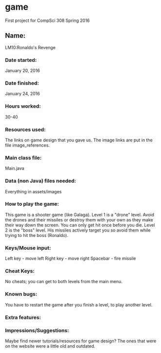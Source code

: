 # game
First project for CompSci 308 Spring 2016

## Name:
LM10:Ronaldo's Revenge

### Date started:
January 20, 2016

### Date finished:
January 24, 2016

### Hours worked:
30-40

### Resources used:
The links on game design that you gave us. The image links are put in the file image_references.

### Main class file:
Main.java

### Data (non Java) files needed:
Everything in assets/images

### How to play the game:
This game is a shooter game (like Galaga).
Level 1 is a "drone" level. Avoid the drones and their missiles or destroy them with your own as they make their way down the screen. You can only get hit once before you die.
Level 2 is the "boss" level. His missiles actively target you so avoid them while trying to hit the boss (Ronaldo).

### Keys/Mouse input:
Left key - move left
Right key - move right
Spacebar - fire missile

### Cheat Keys:
No cheats; you can get to both levels from the main menu.

### Known bugs:
You have to restart the game after you finish a level, to play another level.

### Extra features:

### Impressions/Suggestions:
Maybe find newer tutorials/resources for game design? The ones that were on the website were a little old and outdated.
